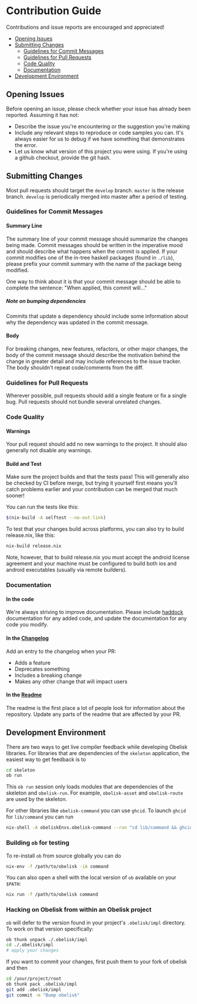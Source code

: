 # Contribution Guide

Contributions and issue reports are encouraged and appreciated!

- [Opening Issues](#opening-issues)
- [Submitting Changes](#submitting-changes)
  - [Guidelines for Commit Messages](#guidelines-for-commit-messages)
  - [Guidelines for Pull Requests](#guidelines-for-pull-requests)
  - [Code Quality](#code-quality)
  - [Documentation](#documentation)
- [Development Environment](#development-environment)

## Opening Issues

Before opening an issue, please check whether your issue has already been reported. Assuming it has not:

* Describe the issue you're encountering or the suggestion you're making
* Include any relevant steps to reproduce or code samples you can. It's always easier for us to debug if we have something that demonstrates the error.
* Let us know what version of this project you were using. If you're using a github checkout, provide the git hash.

## Submitting Changes

Most pull requests should target the `develop` branch. `master` is the release branch. `develop` is periodically merged into master after a period of testing.

### Guidelines for Commit Messages

#### Summary Line
The summary line of your commit message should summarize the changes being made. Commit messages should be written in the imperative mood and should describe what happens when the commit is applied. If your commit modifies one of the in-tree haskell packages (found in `./lib`), please prefix your commit summary with the name of the package being modified.

One way to think about it is that your commit message should be able to complete the sentence:
"When applied, this commit will..."

##### Note on bumping dependencies
Commits that update a dependency should include some information about why the dependency was updated in the commit message.

#### Body
For breaking changes, new features, refactors, or other major changes, the body of the commit message should describe the motivation behind the change in greater detail and may include references to the issue tracker. The body shouldn't repeat code/comments from the diff.

### Guidelines for Pull Requests

Wherever possible, pull requests should add a single feature or fix a single bug. Pull requests should not bundle several unrelated changes.


### Code Quality

#### Warnings

Your pull request should add no new warnings to the project. It should also generally not disable any warnings.

#### Build and Test

Make sure the project builds and that the tests pass! This will generally also be checked by CI before merge, but trying it yourself first means you'll catch problems earlier and your contribution can be merged that much sooner!

You can run the tests like this:
```bash
$(nix-build -A selftest --no-out-link)
```

To test that your changes build across platforms, you can also try to build release.nix, like this:
```bash
nix-build release.nix
```

Note, however, that to build release.nix you must accept the android license agreement and your machine must be configured to build both ios and android executables (usually via remote builders).


### Documentation

#### In the code
We're always striving to improve documentation. Please include [haddock](https://haskell-haddock.readthedocs.io/en/latest/index.html) documentation for any added code, and update the documentation for any code you modify.

#### In the [Changelog](ChangeLog.md)
Add an entry to the changelog when your PR:
* Adds a feature
* Deprecates something
* Includes a breaking change
* Makes any other change that will impact users

#### In the [Readme](README.md)
The readme is the first place a lot of people look for information about the repository. Update any parts of the readme that are affected by your PR.


## Development Environment

There are two ways to get live compiler feedback while developing Obelisk libraries. For libraries that are dependencies of the `skeleton` application, the easiest way to get feedback is to

```bash
cd skeleton
ob run
```

This `ob run` session only loads modules that are dependencies of the skeleton and `obelisk-run`. For example, `obelisk-asset` and `obelisk-route` are used by the skeleton.

For other libraries like `obelisk-command` you can use `ghcid`. To launch `ghcid` for `lib/command` you can run

```bash
nix-shell -A obeliskEnvs.obelisk-command --run "cd lib/command && ghcid"
```

### Building `ob` for testing

To re-install `ob` from source globally you can do

```bash
nix-env -f /path/to/obelisk -iA command
```

You can also open a shell with the local version of `ob` available on your `$PATH`:

```bash
nix run -f /path/to/obelisk command
```

### Hacking on Obelisk from within an Obelisk project

`ob` will defer to the version found in your project's `.obelisk/impl` directory. To work on that version specifically:

```bash
ob thunk unpack ./.obelisk/impl
cd ./.obelisk/impl
# apply your changes
```

If you want to commit your changes, first push them to your fork of obelisk and then

```bash
cd /your/project/root
ob thunk pack .obelisk/impl
git add .obelisk/impl
git commit -m "Bump obelisk"
```
